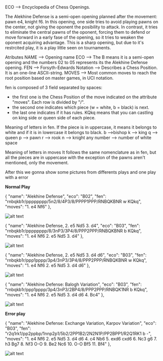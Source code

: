 ECO --> Encyclopedia of Chess Openings.

The Alekhine Defense is a semi-open opening planned after the movement: pawn e4, knight f6.
In this opening, one side tries to avoid playing pawns on the center, not giving the oponent the posibility to attack. In contrast, it tries to eliminate the central pawns of the
oponent, forcing them to defend or move forward in a early fase of the opening, so it tries to weaken the oponent acquiring advantage. This is a sharp opening, but due to it's 
restrcited play, it is a play little seen on tournaments.

Atributes 
NAME --> Opening name
ECO --> The B means it is a semi-open opening and the numbers 02 to 05 represents its the Alekhine Defense opening.
FEN --> Forsyth-Edwards Notation --> Describes a Chess Position. It is an one-line ASCII-string.
MOVES --> Most common moves to reach the root position based on master games, in UCI notation.

fen is composed of 3 field separated by spaces:
  - the first one is the Chess Position of the move indicated on the attribute "moves". Each row is divided by "/".
  - the second one indicates which piece (w = white, b = black) is next.
  - the last one indicates if it has rules. KQkq means that you can castling on king side or queen side of each piece.

Meaning of letters in fen.
If the piece is in uppercase, it means it belongs to white and if it is in lowercase it belongs to black.
b -->bishop 
k --> king 
q --> queen 
p --> pawn 
r --> rook 
n --> knight
any number --> number of white space

Meaning of letters in moves
It follows the same nomenclature as in fen, but all the pieces are in uppercase with the exception of the pawns aren't mentioned, only the movement.

After this we gonna show some pictures from differents plays and one 
play with a error

**Normal Play**

{
    "name": "Alekhine Defense",
    "eco": "B02",
    "fen": "rnbqkb1r/pppppppp/5n2/8/4P3/8/PPPP1PPP/RNBQKBNR w KQkq",
    "moves": "1. e4 Nf6"
},

![alt text](https://github.com/ods883/chessmasterdra21/blob/main/other/Jugadas/Jugada%201.png)

{
    "name": "Alekhine Defense, 2. e5 Nd5 3. d4",
    "eco": "B03",
    "fen": "rnbqkb1r/pppppppp/8/3nP3/3P4/8/PPP2PPP/RNBQKBNR b KQkq",
    "moves": "1. e4 Nf6 2. e5 Nd5 3. d4"
},

![alt text](https://github.com/ods883/chessmasterdra21/blob/main/other/Jugadas/Jugada%202.png)

{
    "name": "Alekhine Defense, 2. e5 Nd5 3. d4 d6",
    "eco": "B03",
    "fen": "rnbqkb1r/ppp1pppp/3p4/3nP3/3P4/8/PPP2PPP/RNBQKBNR w KQkq",
    "moves": "1. e4 Nf6 2. e5 Nd5 3. d4 d6"
},

![alt text](https://github.com/ods883/chessmasterdra21/blob/main/other/Jugadas/Jugada%203.png)

{
    "name": "Alekhine Defense: Balogh Variation",
    "eco": "B03",
    "fen": "rnbqkb1r/ppp1pppp/3p4/3nP3/2BP4/8/PPP2PPP/RNBQK1NR b KQkq",
    "moves": "1. e4 Nf6 2. e5 Nd5 3. d4 d6 4. Bc4"
},

![alt text](https://github.com/ods883/chessmasterdra21/blob/main/other/Jugadas/Jugada%204.png)

**Error play**

{
    "name": "Alekhine Defense: Exchange Variation, Karpov Variation",
    "eco": "B03",
    "fen": "r2q1rk1/pp2ppbp/1nnp2p1/5b2/2PP1B2/2N2N1P/PP2BPP1/R2Q1RK1 b -",
    "moves": "1. e4 Nf6 2. e5 Nd5 3. d4 d6 4. c4 Nb6 5. exd6 cxd6 6. Nc3 g6 7. h3 Bg7 8. Nf3 O-O 9. Be2 Nc6 10. O-O Bf5 11. Bf4"
},

![alt text](https://github.com/ods883/chessmasterdra21/blob/main/other/Jugadas/Jugada%20Error.png)

